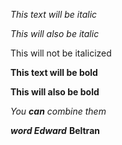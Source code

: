 *This text will be italic*

_This will also be italic_

 This will not be italicized

**This text will be bold**

__This will also be bold__

_You **can** combine them_ 

_**word Edward**_ **Beltran**
